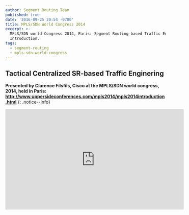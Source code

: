 ```yaml
---
author: Segment Routing Team
published: true
date: '2016-09-25 20:54 -0700'
title: MPLS/SDN World Congress 2014
excerpt: >-
  MPLS/SDN world Congress 2014, Paris: Segment Routing based Traffic Engineering
  Introduction.
tags:
  - segment-routing
  - mpls-sdn-world-congress
---
```


##  Tactical Centralized SR-based Traffic Enginering

**Presented by Clarence Filsfils, Cisco at the MPLS/SDN world congress, 2014, held in Paris: <http://www.uppersideconferences.com/mpls2014/mpls2014introduction.html>**
{: .notice--info}  
  
  
<iframe width="560" height="315" src="https://www.youtube.com/embed/8qGVmrArU7o" frameborder="0" allowfullscreen></iframe>
